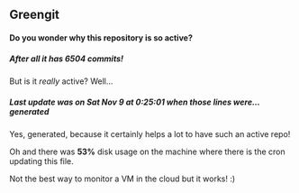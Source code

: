 ## Greengit

#### Do you wonder why this repository is so active?

##### After all it has 6504 commits!

But is it *really* active? Well...

##### Last update was on Sat Nov 9 at 0:25:01 when those lines were... generated

Yes, generated, because it certainly helps a lot to have such an active repo!

Oh and there was **53%** disk usage on the machine
where there is the cron updating this file.

Not the best way to monitor a VM in the cloud but it works! :)
